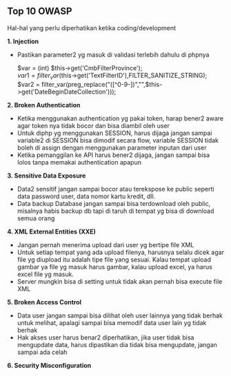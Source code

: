 ## Top 10 OWASP
Hal-hal yang perlu diperhatikan ketika coding/development  

__1. Injection__  
* Pastikan parameter2 yg masuk di validasi terlebih dahulu di phpnya  

    $var = (int) $this->get('CmbFilterProvince');  
    $var1 = filter_var($this->get('TextFilterID'),FILTER_SANITIZE_STRING);  
    $var2 = filter_var(preg_replace("([^0-9-])","",$this->get('DateBeginDateCollection')));  

__2. Broken Authentication__
* Ketika menggunakan authentication yg pakai token, harap bener2 aware agar token nya tidak bocor dan bisa diambil oleh user  
* Untuk diphp yg menggunakan SESSION, harus dijaga jangan sampai variable2 di SESSION bisa dimodif secara flow, variable SESSION tidak boleh di assign dengan menggunakan parameter inputan dari user  
* Ketika pemanggilan ke API harus bener2 dijaga, jangan sampai bisa lolos tanpa memakai authentication apapun

__3. Sensitive Data Exposure__  
* Data2 sensitif jangan sampai bocor atau terekspose ke public seperti data password user, data nomor kartu kredit, dll.  
* Data backup Database jangan sampai bisa terdownload oleh public, misalnya habis backup db tapi di taruh di tempat yg bisa di download semua orang  

__4. XML External Entities (XXE)__  
* Jangan pernah menerima upload dari user yg bertipe file XML  
* Untuk setiap tempat yang ada upload filenya, harusnya selalu dicek agar file yg diupload itu adalah tipe file yang sesuai. Kalau tempat upload gambar ya file yg masuk harus gambar, kalau upload excel, ya harus excel file yg masuk.  
* Server mungkin bisa di setting untuk tidak akan pernah bisa execute file XML  

__5. Broken Access Control__  
* Data user jangan sampai bisa dilihat oleh user lainnya yang tidak berhak untuk melihat, apalagi sampai bisa memodif data user lain yg tidak berhak    
* Hak akses user harus benar2 diperhatikan, jika user tidak bisa mengupdate data, harus dipastikan dia tidak bisa mengupdate, jangan sampai ada celah  

__6. Security Misconfiguration__  

